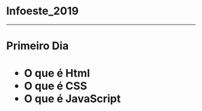 # Infoeste_2019

<hr>
  <h1>Primeiro Dia<h1>
    <ul>
      <li>O que é Html</li>
      <li>O que é CSS</li>
      <li> O que é JavaScript</li>
